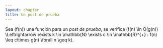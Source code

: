 ```yaml
---
layout: chapter
title: Un post de prueba
---
```


Sea \(f(n)\) una función para un *post de prueba*, se verifica \(f(n) \in O(g(n)) \Leftrightarrow \exists k \in \mathbb{N} \exists c \in \mathbb{R}^{+} : f(n) \leq c\times g(n) \forall n \geq k\).